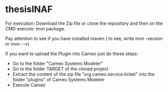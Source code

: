 # thesisINAF

For execution: 
Download the Zip file or clone the repository and then on the CMD execute: mvn package.


Pay attention to see if you have installed maven ( to see, write mvn -version or mvn --v)

If you want to upload the Plugin into Cameo just do these steps: 
- Go to the folder "Cameo Systems Modeler" 
- Go to the folder TARGET of the cloned project 
- Extract the content of the zip file "org.cameo.service.ticket" into the folder "plugins" of Cameo Systems Modeler 
- Execute Cameo 

